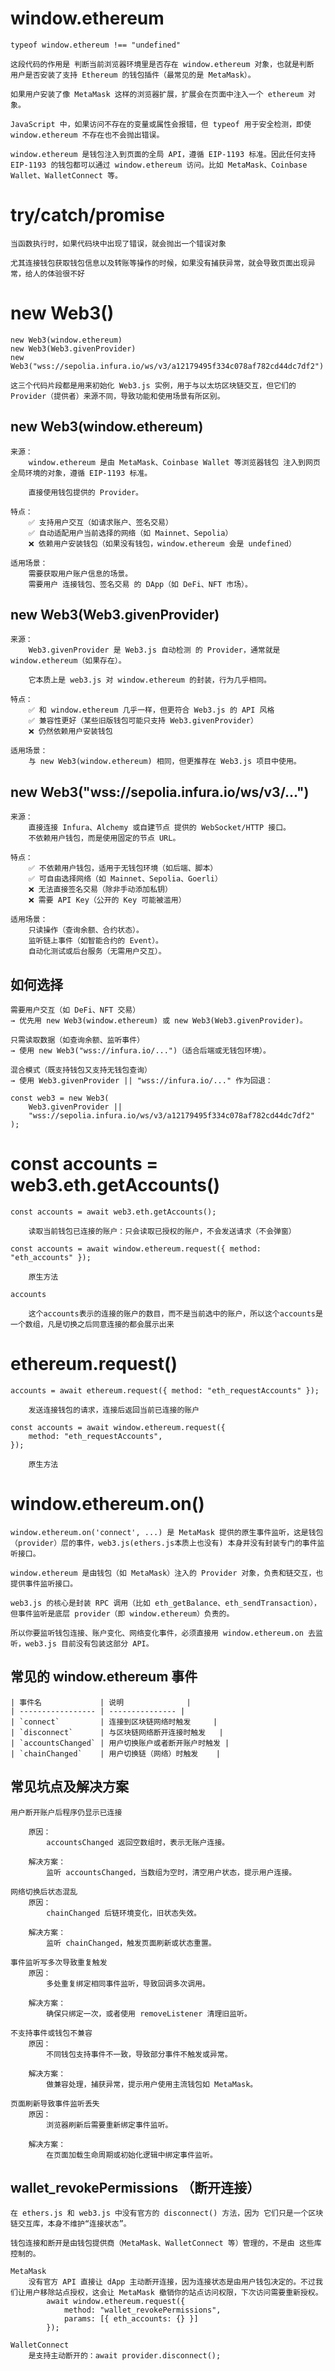 # window.ethereum

    typeof window.ethereum !== "undefined"

    这段代码的作用是 判断当前浏览器环境里是否存在 window.ethereum 对象，也就是判断 用户是否安装了支持 Ethereum 的钱包插件（最常见的是 MetaMask）。

    如果用户安装了像 MetaMask 这样的浏览器扩展，扩展会在页面中注入一个 ethereum 对象。

    JavaScript 中，如果访问不存在的变量或属性会报错，但 typeof 用于安全检测，即使 window.ethereum 不存在也不会抛出错误。

    window.ethereum 是钱包注入到页面的全局 API，遵循 EIP-1193 标准。因此任何支持 EIP-1193 的钱包都可以通过 window.ethereum 访问。比如 MetaMask、Coinbase Wallet、WalletConnect 等。

# try/catch/promise

    当函数执行时，如果代码块中出现了错误，就会抛出一个错误对象

    尤其连接钱包获取钱包信息以及转账等操作的时候，如果没有捕获异常，就会导致页面出现异常，给人的体验很不好

# new Web3()

    new Web3(window.ethereum)
    new Web3(Web3.givenProvider)
    new Web3("wss://sepolia.infura.io/ws/v3/a12179495f334c078af782cd44dc7df2")

    这三个代码片段都是用来初始化 Web3.js 实例，用于与以太坊区块链交互，但它们的 Provider（提供者）来源不同，导致功能和使用场景有所区别。

## new Web3(window.ethereum)

    来源：
        window.ethereum 是由 MetaMask、Coinbase Wallet 等浏览器钱包 注入到网页全局环境的对象，遵循 EIP-1193 标准。

        直接使用钱包提供的 Provider。

    特点：
        ✅ 支持用户交互（如请求账户、签名交易）
        ✅ 自动适配用户当前选择的网络（如 Mainnet、Sepolia）
        ❌ 依赖用户安装钱包（如果没有钱包，window.ethereum 会是 undefined）

    适用场景：
        需要获取用户账户信息的场景。
        需要用户 连接钱包、签名交易 的 DApp（如 DeFi、NFT 市场）。

## new Web3(Web3.givenProvider)

    来源：
        Web3.givenProvider 是 Web3.js 自动检测 的 Provider，通常就是 window.ethereum（如果存在）。

        它本质上是 web3.js 对 window.ethereum 的封装，行为几乎相同。

    特点：
        ✅ 和 window.ethereum 几乎一样，但更符合 Web3.js 的 API 风格
        ✅ 兼容性更好（某些旧版钱包可能只支持 Web3.givenProvider）
        ❌ 仍然依赖用户安装钱包

    适用场景：
        与 new Web3(window.ethereum) 相同，但更推荐在 Web3.js 项目中使用。

## new Web3("wss://sepolia.infura.io/ws/v3/...")

    来源：
        直接连接 Infura、Alchemy 或自建节点 提供的 WebSocket/HTTP 接口。
        不依赖用户钱包，而是使用固定的节点 URL。

    特点：
        ✅ 不依赖用户钱包，适用于无钱包环境（如后端、脚本）
        ✅ 可自由选择网络（如 Mainnet、Sepolia、Goerli）
        ❌ 无法直接签名交易（除非手动添加私钥）
        ❌ 需要 API Key（公开的 Key 可能被滥用）

    适用场景：
        只读操作（查询余额、合约状态）。
        监听链上事件（如智能合约的 Event）。
        自动化测试或后台服务（无需用户交互）。

## 如何选择

    需要用户交互（如 DeFi、NFT 交易）
    → 优先用 new Web3(window.ethereum) 或 new Web3(Web3.givenProvider)。

    只需读取数据（如查询余额、监听事件）
    → 使用 new Web3("wss://infura.io/...")（适合后端或无钱包环境）。

    混合模式（既支持钱包又支持无钱包查询）
    → 使用 Web3.givenProvider || "wss://infura.io/..." 作为回退：

    const web3 = new Web3(
        Web3.givenProvider ||
        "wss://sepolia.infura.io/ws/v3/a12179495f334c078af782cd44dc7df2"
    );

# const accounts = web3.eth.getAccounts()

    const accounts = await web3.eth.getAccounts();

        读取当前钱包已连接的账户：只会读取已授权的账户，不会发送请求（不会弹窗）

    const accounts = await window.ethereum.request({ method: "eth_accounts" });

        原生方法

    accounts

        这个accounts表示的连接的账户的数目，而不是当前选中的账户，所以这个accounts是一个数组，凡是切换之后同意连接的都会展示出来

# ethereum.request()

    accounts = await ethereum.request({ method: "eth_requestAccounts" });

        发送连接钱包的请求，连接后返回当前已连接的账户

    const accounts = await window.ethereum.request({
        method: "eth_requestAccounts",
    });

        原生方法

# window.ethereum.on()

    window.ethereum.on('connect', ...) 是 MetaMask 提供的原生事件监听，这是钱包（provider）层的事件，web3.js(ethers.js本质上也没有) 本身并没有封装专门的事件监听接口。

    window.ethereum 是由钱包（如 MetaMask）注入的 Provider 对象，负责和链交互，也提供事件监听接口。

    web3.js 的核心是封装 RPC 调用（比如 eth_getBalance、eth_sendTransaction），但事件监听是底层 provider（即 window.ethereum）负责的。

    所以你要监听钱包连接、账户变化、网络变化事件，必须直接用 window.ethereum.on 去监听，web3.js 目前没有包装这部分 API。

## 常见的 window.ethereum 事件

    | 事件名             | 说明              |
    | ----------------- | --------------- |
    | `connect`         | 连接到区块链网络时触发     |
    | `disconnect`      | 与区块链网络断开连接时触发   |
    | `accountsChanged` | 用户切换账户或者断开账户时触发 |
    | `chainChanged`    | 用户切换链（网络）时触发    |

## 常见坑点及解决方案

    用户断开账户后程序仍显示已连接

        原因：
            accountsChanged 返回空数组时，表示无账户连接。

        解决方案：
            监听 accountsChanged，当数组为空时，清空用户状态，提示用户连接。

    网络切换后状态混乱
        原因：
            chainChanged 后链环境变化，旧状态失效。

        解决方案：
            监听 chainChanged，触发页面刷新或状态重置。

    事件监听写多次导致重复触发
        原因：
            多处重复绑定相同事件监听，导致回调多次调用。

        解决方案：
            确保只绑定一次，或者使用 removeListener 清理旧监听。

    不支持事件或钱包不兼容
        原因：
            不同钱包支持事件不一致，导致部分事件不触发或异常。

        解决方案：
            做兼容处理，捕获异常，提示用户使用主流钱包如 MetaMask。

    页面刷新导致事件监听丢失
        原因：
            浏览器刷新后需要重新绑定事件监听。

        解决方案：
            在页面加载生命周期或初始化逻辑中绑定事件监听。

## wallet_revokePermissions （断开连接）

    在 ethers.js 和 web3.js 中没有官方的 disconnect() 方法，因为 它们只是一个区块链交互库，本身不维护“连接状态”。

    钱包连接和断开是由钱包提供商（MetaMask、WalletConnect 等）管理的，不是由 这些库控制的。

    MetaMask
        没有官方 API 直接让 dApp 主动断开连接，因为连接状态是由用户钱包决定的。不过我们让用户移除站点授权，这会让 MetaMask 撤销你的站点访问权限，下次访问需要重新授权。
            await window.ethereum.request({
                method: "wallet_revokePermissions",
                params: [{ eth_accounts: {} }]
            });

    WalletConnect
        是支持主动断开的：await provider.disconnect();

